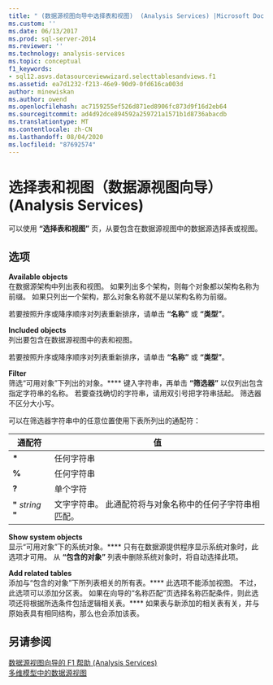 ```yaml
---
title: " (数据源视图向导中选择表和视图)  (Analysis Services) |Microsoft Docs"
ms.custom: ''
ms.date: 06/13/2017
ms.prod: sql-server-2014
ms.reviewer: ''
ms.technology: analysis-services
ms.topic: conceptual
f1_keywords:
- sql12.asvs.datasourceviewwizard.selecttablesandviews.f1
ms.assetid: ea7d1232-f213-46e9-90d9-0fd616ca003d
author: minewiskan
ms.author: owend
ms.openlocfilehash: ac7159255ef526d871ed8906fc873d9f16d2eb64
ms.sourcegitcommit: ad4d92dce894592a259721a1571b1d8736abacdb
ms.translationtype: MT
ms.contentlocale: zh-CN
ms.lasthandoff: 08/04/2020
ms.locfileid: "87692574"
---
```

# <a name="select-tables-and-views-data-source-view-wizard-analysis-services"></a>选择表和视图（数据源视图向导）(Analysis Services)
  可以使用 **“选择表和视图”** 页，从要包含在数据源视图中的数据源选择表或视图。  
  
## <a name="options"></a>选项  
 **Available objects**  
 在数据源架构中列出表和视图。 如果列出多个架构，则每个对象都以架构名称为前缀。 如果只列出一个架构，那么对象名称就不是以架构名称为前缀。  
  
 若要按照升序或降序顺序对列表重新排序，请单击 **“名称”** 或 **“类型”**。  
  
 **Included objects**  
 列出要包含在数据源视图中的表和视图。  
  
 若要按照升序或降序顺序对列表重新排序，请单击 **“名称”** 或 **“类型”**。  
  
 **Filter**  
 筛选“可用对象”下列出的对象。**** 键入字符串，再单击 **“筛选器”** 以仅列出包含指定字符串的名称。 若要查找确切的字符串，请用双引号把字符串括起。 筛选器不区分大小写。  
  
 可以在筛选器字符串中的任意位置使用下表所列出的通配符：  
  
|通配符|值|  
|------------------------|-----------|  
|**\***|任何字符串|  
|**%**|任何字符串|  
|**?**|单个字符|  
|**"** *string* **"**|文字字符串。 此通配符将与对象名称中的任何子字符串相匹配。|  
  
 **Show system objects**  
 显示“可用对象”下的系统对象。**** 只有在数据源提供程序显示系统对象时，此选项才可用。 从 **“包含的对象”** 列表中删除系统对象时，将自动选择此项。  
  
 **Add related tables**  
 添加与“包含的对象”下所列表相关的所有表。**** 此选项不能添加视图。 不过，此选项可以添加分区表。 如果在向导的“名称匹配”页选择名称匹配条件，则此选项还将根据所选条件包括逻辑相关表。**** 如果表与新添加的相关表有关，并与原始表具有相同结构，那么也会添加该表。  
  
## <a name="see-also"></a>另请参阅  
 [数据源视图向导的 F1 帮助 &#40;Analysis Services&#41;](data-source-view-wizard-f1-help-analysis-services.md)   
 [多维模型中的数据源视图](multidimensional-models/data-source-views-in-multidimensional-models.md)  
  
  
